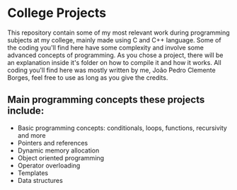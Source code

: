 # College Projects
This repository contain some of my most relevant work during programming subjects at my college, mainly made using C and C++ language. Some of the coding you'll find here have some complexity and involve some advanced concepts of programming. As you chose a project, there will be an explanation inside it's folder on how to compile it and how it works. All coding you'll find here was mostly written by me, João Pedro Clemente Borges, feel free to use as long as you give the credits.

## Main programming concepts these projects include:
- Basic programming concepts: conditionals, loops, functions, recursivity and more
- Pointers and references
- Dynamic memory allocation
- Object oriented programming
- Operator overloading
- Templates
- Data structures

